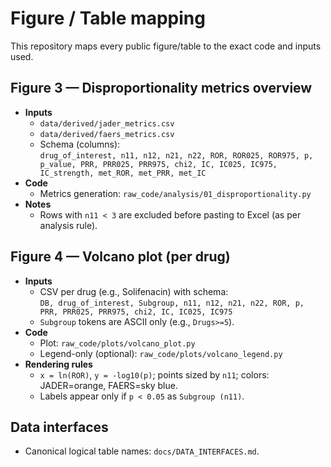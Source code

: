 # Figure / Table mapping

This repository maps every public figure/table to the exact code and inputs used.

## Figure 3 — Disproportionality metrics overview
- **Inputs**
  - `data/derived/jader_metrics.csv`
  - `data/derived/faers_metrics.csv`
  - Schema (columns):  
    `drug_of_interest, n11, n12, n21, n22, ROR, ROR025, ROR975, p, p_value, PRR, PRR025, PRR975, chi2, IC, IC025, IC975, IC_strength, met_ROR, met_PRR, met_IC`
- **Code**
  - Metrics generation: `raw_code/analysis/01_disproportionality.py`
- **Notes**
  - Rows with `n11 < 3` are excluded before pasting to Excel (as per analysis rule).

## Figure 4 — Volcano plot (per drug)
- **Inputs**
  - CSV per drug (e.g., Solifenacin) with schema:  
    `DB, drug_of_interest, Subgroup, n11, n12, n21, n22, ROR, p, PRR, PRR025, PRR975, chi2, IC, IC025, IC975`
  - `Subgroup` tokens are ASCII only (e.g., `Drugs>=5`).
- **Code**
  - Plot: `raw_code/plots/volcano_plot.py`
  - Legend-only (optional): `raw_code/plots/volcano_legend.py`
- **Rendering rules**
  - `x = ln(ROR)`, `y = -log10(p)`; points sized by `n11`; colors: JADER=orange, FAERS=sky blue.
  - Labels appear only if `p < 0.05` as `Subgroup (n11)`.

## Data interfaces
- Canonical logical table names: `docs/DATA_INTERFACES.md`.
